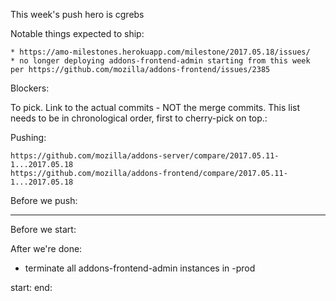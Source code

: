 This week's push hero is cgrebs

Notable things expected to ship:

    * https://amo-milestones.herokuapp.com/milestone/2017.05.18/issues/
    * no longer deploying addons-frontend-admin starting from this week per https://github.com/mozilla/addons-frontend/issues/2385


Blockers:


To pick.  Link to the actual commits - NOT the merge commits.  This list needs
to be in chronological order, first to cherry-pick on top.:



Pushing:

    https://github.com/mozilla/addons-server/compare/2017.05.11-1...2017.05.18
    https://github.com/mozilla/addons-frontend/compare/2017.05.11-1...2017.05.18


Before we push:


-------------------------------------------------------------------------------
Before we start:


After we're done:

* terminate all addons-frontend-admin instances in -prod

start:
end:

